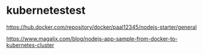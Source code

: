 # kubernetestest

https://hub.docker.com/repository/docker/paal12345/nodejs-starter/general

https://www.magalix.com/blog/nodejs-app-sample-from-docker-to-kubernetes-cluster
